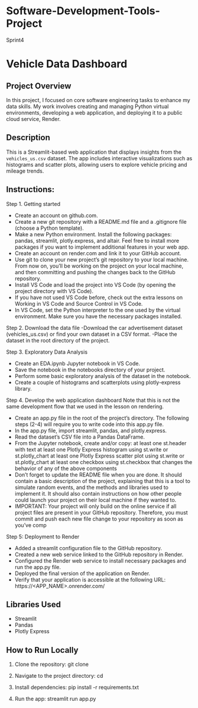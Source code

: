 # Software-Development-Tools-Project
Sprint4

# Vehicle Data Dashboard

## Project Overview
In this project, I focused on core software engineering tasks to enhance my data skills. My work involves creating and managing Python virtual environments, developing a web application, and deploying it to a public cloud service, Render.

## Description
This is a Streamlit-based web application that displays insights from the `vehicles_us.csv` dataset. The app includes interactive visualizations such as histograms and scatter plots, allowing users to explore vehicle pricing and mileage trends.

## Instructions:
Step 1. Getting started
- Create an account on github.com.
- Create a new git repository with a README.md file and a .gitignore file (choose a Python template).
- Make a new Python environment. Install the following packages: pandas, streamlit, plotly.express, and altair. Feel free to install more packages if you want to implement additional features in your web app.
- Create an account on render.com and link it to your GitHub account.
- Use git to clone your new project’s git repository to your local machine. From now on, you’ll be working on the project on your local machine, and then committing and pushing the changes back to the GitHub repository.
- Install VS Code and load the project into VS Code (by opening the project directory with VS Code).
- If you have not used VS Code before, check out the extra lessons on Working in VS Code and Source Control in VS Code.
- In VS Code, set the Python interpreter to the one used by the virtual environment. Make sure you have the necessary packages installed.

Step 2. Download the data file
-Download the car advertisement dataset (vehicles_us.csv) or find your own dataset in a CSV format.
-Place the dataset in the root directory of the project.

Step 3. Exploratory Data Analysis
- Create an EDA.ipynb Jupyter notebook in VS Code.
- Save the notebook in the notebooks directory of your project.
- Perform some basic exploratory analysis of the dataset in the notebook.
- Create a couple of histograms and scatterplots using plotly-express library.

Step 4. Develop the web application dashboard
Note that this is not the same development flow that we used in the lesson on rendering.
- Create an app.py file in the root of the project’s directory. The following steps (2-4) will require you to write code into this app.py file.
- In the app.py file, import streamlit, pandas, and plotly.express.
- Read the dataset’s CSV file into a Pandas DataFrame.
- From the Jupyter notebook, create and/or copy:
 at least one st.header with text
 at least one Plotly Express histogram using st.write or st.plotly_chart
 at least one Plotly Express scatter plot using st.write or st.plotly_chart
 at least one checkbox using st.checkbox that changes the behavior of any of the above components
- Don’t forget to update the README file when you are done. It should contain a basic description of the project, explaining that this is a tool to simulate random events, and the methods and libraries used to implement it. It should also contain instructions on how other people could launch your project on their local machine if they wanted to.
- IMPORTANT: Your project will only build on the online service if all project files are present in your GitHub repository. Therefore, you must commit and push each new file change to your repository as soon as you’ve comp

Step 5: Deployment to Render
- Added a streamlit configuration file to the GitHub repository.
- Created a new web service linked to the GitHub repository in Render.
- Configured the Render web service to install necessary packages and run the app.py file.
- Deployed the final version of the application on Render.
- Verify that your application is accessible at the following URL: https://<APP_NAME>.onrender.com/

## Libraries Used
- Streamlit
- Pandas
- Plotly Express

## How to Run Locally
1. Clone the repository:
git clone <repo-url>

2. Navigate to the project directory:
cd <project-folder>

3. Install dependencies:
pip install -r requirements.txt

4. Run the app:
streamlit run app.py